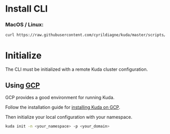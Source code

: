 # Install CLI

### MacOS / Linux:

```bash
curl https://raw.githubusercontent.com/cyrildiagne/kuda/master/scripts/get-cli.sh -sSfL | sh
```

# Initialize

The CLI must be initialized with a remote Kuda cluster configuration.

<!--
## Using gpu.sh

The best way to get started quickly on a cost-effective, fully managed cluster.

First create an account on gpu.sh then initialize your local configuration with your namespace.

```bash
kuda init <your_namespace>
```

Replace <your_namespace> with your [gpu.sh](#) username.
-->


## Using [GCP](#)


GCP provides a good environment for running Kuda.

Follow the installation guide for
[installing Kuda on GCP](/docs/install_on_gcp.md).

Then initialize your local configuration with your namespace.

```bash
kuda init -n <your_namespace> -p <your_domain>
```